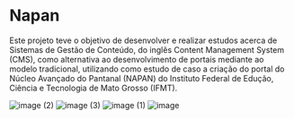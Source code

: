 # Napan
Este projeto teve o objetivo de desenvolver e realizar estudos acerca de Sistemas de Gestão de Conteúdo, do inglês Content Management System (CMS), como alternativa ao desenvolvimento de portais mediante ao modelo tradicional, utilizando como estudo de caso a criação do portal do Núcleo Avançado do Pantanal (NAPAN) do Instituto Federal de Edução, Ciência e Tecnologia de Mato Grosso (IFMT).



![image (2)](https://user-images.githubusercontent.com/85683144/216507160-920c9da7-ac6a-4423-81d0-5bed86ca57b6.png)
![image (3)](https://user-images.githubusercontent.com/85683144/216507330-742319a0-66b6-42bc-8750-7fdd0d27c013.png)
![image (1)](https://user-images.githubusercontent.com/85683144/216507166-4ae39dae-04b5-4560-ba9b-d33fe95ab6e8.png)
![image](https://user-images.githubusercontent.com/85683144/216507174-b0c395a2-370a-429f-b4d4-4b68e2aefca0.png)
